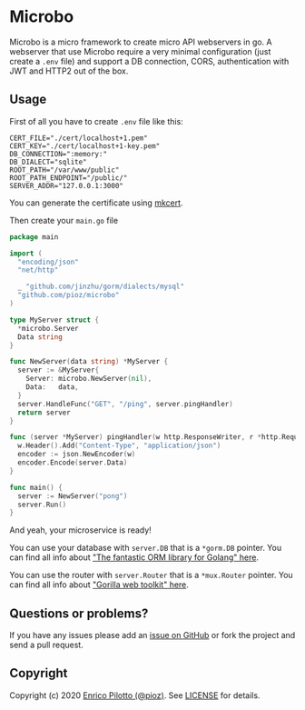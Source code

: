# Microbo

Microbo is a micro framework to create micro API webservers in go. A webserver
that use Microbo require a very minimal configuration (just create a `.env` file) and support a DB
connection, CORS, authentication with JWT and HTTP2 out of the box.

## Usage

First of all you have to create `.env` file like this:

```
CERT_FILE="./cert/localhost+1.pem"
CERT_KEY="./cert/localhost+1-key.pem"
DB_CONNECTION=":memory:"
DB_DIALECT="sqlite"
ROOT_PATH="/var/www/public"
ROOT_PATH_ENDPOINT="/public/"
SERVER_ADDR="127.0.0.1:3000"

```

You can generate the certificate using [mkcert](https://github.com/FiloSottile/mkcert).

Then create your `main.go` file

```go
package main

import (
  "encoding/json"
  "net/http"

  _ "github.com/jinzhu/gorm/dialects/mysql"
  "github.com/pioz/microbo"
)

type MyServer struct {
  *microbo.Server
  Data string
}

func NewServer(data string) *MyServer {
  server := &MyServer{
    Server: microbo.NewServer(nil),
    Data:   data,
  }
  server.HandleFunc("GET", "/ping", server.pingHandler)
  return server
}

func (server *MyServer) pingHandler(w http.ResponseWriter, r *http.Request) {
  w.Header().Add("Content-Type", "application/json")
  encoder := json.NewEncoder(w)
  encoder.Encode(server.Data)
}

func main() {
  server := NewServer("pong")
  server.Run()
}

```

And yeah, your microservice is ready!

You can use your database with `server.DB` that is a `*gorm.DB` pointer. You can find all info about ["The fantastic ORM library for Golang" here](https://gorm.io/).

You can use the router with `server.Router` that is a `*mux.Router` pointer. You can find all info about ["Gorilla web toolkit" here](https://github.com/gorilla/mux).

## Questions or problems?

If you have any issues please add an [issue on
GitHub](https://github.com/pioz/microbo/issues) or fork the project and send a
pull request.

## Copyright

Copyright (c) 2020 [Enrico Pilotto (@pioz)](https://github.com/pioz). See
[LICENSE](https://github.com/pioz/microbo/blob/master/LICENSE) for details.
